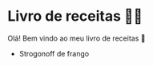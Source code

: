 # Livro de receitas :woman_cook:

Olá! Bem vindo ao meu livro de receitas :call_me_hand:



- Strogonoff de frango
